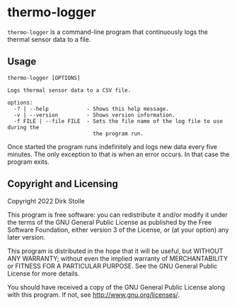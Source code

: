 # thermo-logger

`thermo-logger` is a command-line program that continuously logs the thermal
sensor data to a file.

## Usage

```
thermo-logger [OPTIONS]

Logs thermal sensor data to a CSV file.

options:
  -? | --help            - Shows this help message.
  -v | --version         - Shows version information.
  -f FILE | --file FILE  - Sets the file name of the log file to use during the
                           the program run.
```

Once started the program runs indefinitely and logs new data every five minutes.
The only exception to that is when an error occurs. In that case the program
exits.

## Copyright and Licensing

Copyright 2022  Dirk Stolle

This program is free software: you can redistribute it and/or modify
it under the terms of the GNU General Public License as published by
the Free Software Foundation, either version 3 of the License, or
(at your option) any later version.

This program is distributed in the hope that it will be useful,
but WITHOUT ANY WARRANTY; without even the implied warranty of
MERCHANTABILITY or FITNESS FOR A PARTICULAR PURPOSE.  See the
GNU General Public License for more details.

You should have received a copy of the GNU General Public License
along with this program.  If not, see <http://www.gnu.org/licenses/>.
